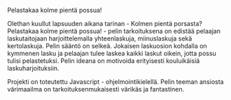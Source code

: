 Pelastakaa kolme pientä possua! 

Olethan kuullut lapsuuden aikana tarinan - Kolmen pientä porsasta? Pelastakaa kolme pientä possua! - pelin tarkoituksena on edistää pelaajan laskutaitojaan harjoittelemalla yhteenlaskuja, miinuslaskuja sekä kertolaskuja. 
Pelin sääntö on selkeä. Jokaisen laskuosion kohdalla on kymmenen lasku ja pelaajan tulee laskea kaikki laskut oikein, jotta possu tulisi pelastetuksi. Pelin ideana on motivoida erityisesti kouluikäisiä laskuharjoituksiin.    

Projekti on toteutettu Javascript - ohjelmointikielellä. Pelin teeman ansiosta värimaailma on tarkoituksenmukaisesti värikäs ja fantastinen.  
